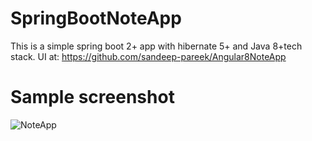 # SpringBootNoteApp
This is a simple spring boot 2+ app with hibernate 5+ and Java 8+tech stack. UI at: https://github.com/sandeep-pareek/Angular8NoteApp

# Sample screenshot
![NoteApp](https://img.techpowerup.org/201017/noteapp.png)
